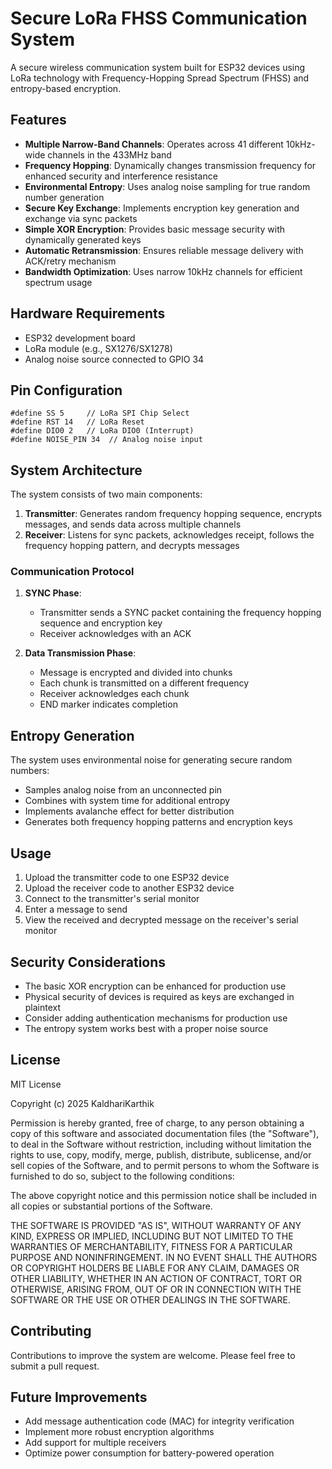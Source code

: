 # Secure LoRa FHSS Communication System

A secure wireless communication system built for ESP32 devices using LoRa technology with Frequency-Hopping Spread Spectrum (FHSS) and entropy-based encryption.

## Features

- **Multiple Narrow-Band Channels**: Operates across 41 different 10kHz-wide channels in the 433MHz band
- **Frequency Hopping**: Dynamically changes transmission frequency for enhanced security and interference resistance
- **Environmental Entropy**: Uses analog noise sampling for true random number generation
- **Secure Key Exchange**: Implements encryption key generation and exchange via sync packets
- **Simple XOR Encryption**: Provides basic message security with dynamically generated keys
- **Automatic Retransmission**: Ensures reliable message delivery with ACK/retry mechanism
- **Bandwidth Optimization**: Uses narrow 10kHz channels for efficient spectrum usage

## Hardware Requirements

- ESP32 development board
- LoRa module (e.g., SX1276/SX1278)
- Analog noise source connected to GPIO 34

## Pin Configuration

```
#define SS 5     // LoRa SPI Chip Select
#define RST 14   // LoRa Reset
#define DIO0 2   // LoRa DIO0 (Interrupt)
#define NOISE_PIN 34  // Analog noise input
```

## System Architecture

The system consists of two main components:

1. **Transmitter**: Generates random frequency hopping sequence, encrypts messages, and sends data across multiple channels
2. **Receiver**: Listens for sync packets, acknowledges receipt, follows the frequency hopping pattern, and decrypts messages

### Communication Protocol

1. **SYNC Phase**:
   - Transmitter sends a SYNC packet containing the frequency hopping sequence and encryption key
   - Receiver acknowledges with an ACK
   
2. **Data Transmission Phase**:
   - Message is encrypted and divided into chunks
   - Each chunk is transmitted on a different frequency
   - Receiver acknowledges each chunk
   - END marker indicates completion

## Entropy Generation

The system uses environmental noise for generating secure random numbers:

- Samples analog noise from an unconnected pin
- Combines with system time for additional entropy
- Implements avalanche effect for better distribution
- Generates both frequency hopping patterns and encryption keys

## Usage

1. Upload the transmitter code to one ESP32 device
2. Upload the receiver code to another ESP32 device
3. Connect to the transmitter's serial monitor
4. Enter a message to send
5. View the received and decrypted message on the receiver's serial monitor

## Security Considerations

- The basic XOR encryption can be enhanced for production use
- Physical security of devices is required as keys are exchanged in plaintext
- Consider adding authentication mechanisms for production use
- The entropy system works best with a proper noise source

## License

MIT License

Copyright (c) 2025 KaldhariKarthik

Permission is hereby granted, free of charge, to any person obtaining a copy
of this software and associated documentation files (the "Software"), to deal
in the Software without restriction, including without limitation the rights
to use, copy, modify, merge, publish, distribute, sublicense, and/or sell
copies of the Software, and to permit persons to whom the Software is
furnished to do so, subject to the following conditions:

The above copyright notice and this permission notice shall be included in all
copies or substantial portions of the Software.

THE SOFTWARE IS PROVIDED "AS IS", WITHOUT WARRANTY OF ANY KIND, EXPRESS OR
IMPLIED, INCLUDING BUT NOT LIMITED TO THE WARRANTIES OF MERCHANTABILITY,
FITNESS FOR A PARTICULAR PURPOSE AND NONINFRINGEMENT. IN NO EVENT SHALL THE
AUTHORS OR COPYRIGHT HOLDERS BE LIABLE FOR ANY CLAIM, DAMAGES OR OTHER
LIABILITY, WHETHER IN AN ACTION OF CONTRACT, TORT OR OTHERWISE, ARISING FROM,
OUT OF OR IN CONNECTION WITH THE SOFTWARE OR THE USE OR OTHER DEALINGS IN THE
SOFTWARE.

## Contributing

Contributions to improve the system are welcome. Please feel free to submit a pull request.

## Future Improvements

- Add message authentication code (MAC) for integrity verification
- Implement more robust encryption algorithms
- Add support for multiple receivers
- Optimize power consumption for battery-powered operation
